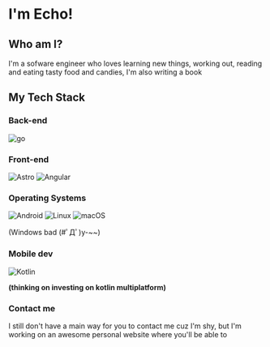 
# I'm Echo!

## Who am I?

I'm a sofware engineer who loves learning new things, working out, reading and eating tasty food and candies, I'm also writing a book


<!-- ![Top Langs](https://github-readme-stats.vercel.app/api/top-langs/?username=EchoFoss&layout=compact) -->

## My Tech Stack

### Back-end

![go](https://img.shields.io/badge/Go-00ADD8?style=for-the-badge&logo=go&logoColor=white)
<!-- ![kotlin](https://img.shields.io/badge/Kotlin-0095D5?&style=for-the-badge&logo=kotlin&logoColor=white)

still thinking about it still (ФωФ) -->

### Front-end
![Astro](https://img.shields.io/badge/astro-%232C2052.svg?style=for-the-badge&logo=astro&logoColor=white)
![Angular](https://img.shields.io/badge/Angular-DD0031?style=for-the-badge&logo=angular&logoColor=white)

### Operating Systems 
![Android](https://img.shields.io/badge/Android-3DDC84?style=for-the-badge&logo=android&logoColor=white)
![Linux](https://img.shields.io/badge/Linux-FCC624?style=for-the-badge&logo=linux&logoColor=black)
![macOS](https://img.shields.io/badge/mac%20os-000000?style=for-the-badge&logo=macos&logoColor=F0F0F0)

(Windows bad (#ﾟДﾟ)y-~~)

### Mobile dev
![Kotlin](https://img.shields.io/badge/kotlin-%237F52FF.svg?style=for-the-badge&logo=kotlin&logoColor=white)

__(thinking on investing on kotlin multiplatform)__

<!-- ![Svelte](https://img.shields.io/badge/svelte-%23f1413d.svg?style=for-the-badge&logo=svelte&logoColor=white) -->
<!-- In the future wwwww -->

### Contact me

I still don't have a main way for you to contact me cuz I'm shy, but I'm working on an awesome personal website where you'll be able to